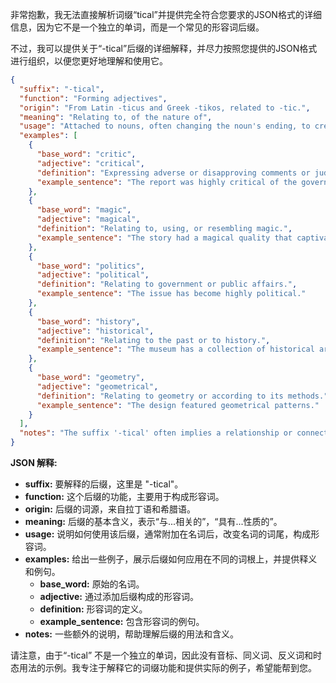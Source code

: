 非常抱歉，我无法直接解析词缀“tical”并提供完全符合您要求的JSON格式的详细信息，因为它不是一个独立的单词，而是一个常见的形容词后缀。

不过，我可以提供关于“-tical”后缀的详细解释，并尽力按照您提供的JSON格式进行组织，以便您更好地理解和使用它。

```json
{
  "suffix": "-tical",
  "function": "Forming adjectives",
  "origin": "From Latin -ticus and Greek -tikos, related to -tic.",
  "meaning": "Relating to, of the nature of",
  "usage": "Attached to nouns, often changing the noun's ending, to create adjectives.",
  "examples": [
    {
      "base_word": "critic",
      "adjective": "critical",
      "definition": "Expressing adverse or disapproving comments or judgments.",
      "example_sentence": "The report was highly critical of the government's actions."
    },
    {
      "base_word": "magic",
      "adjective": "magical",
      "definition": "Relating to, using, or resembling magic.",
      "example_sentence": "The story had a magical quality that captivated children."
    },
    {
      "base_word": "politics",
      "adjective": "political",
      "definition": "Relating to government or public affairs.",
      "example_sentence": "The issue has become highly political."
    },
    {
      "base_word": "history",
      "adjective": "historical",
      "definition": "Relating to the past or to history.",
      "example_sentence": "The museum has a collection of historical artifacts."
    },
    {
      "base_word": "geometry",
      "adjective": "geometrical",
      "definition": "Relating to geometry or according to its methods.",
      "example_sentence": "The design featured geometrical patterns."
    }
  ],
  "notes": "The suffix '-tical' often implies a relationship or connection to the base word. It is commonly used to transform nouns into adjectives that describe something related to that noun."
}
```

**JSON 解释:**

*   **suffix:**  要解释的后缀，这里是 "-tical"。
*   **function:**  这个后缀的功能，主要用于构成形容词。
*   **origin:**  后缀的词源，来自拉丁语和希腊语。
*   **meaning:**  后缀的基本含义，表示“与...相关的”，“具有...性质的”。
*   **usage:**  说明如何使用该后缀，通常附加在名词后，改变名词的词尾，构成形容词。
*   **examples:** 给出一些例子，展示后缀如何应用在不同的词根上，并提供释义和例句。
    *   **base\_word:** 原始的名词。
    *   **adjective:** 通过添加后缀构成的形容词。
    *   **definition:** 形容词的定义。
    *   **example\_sentence:** 包含形容词的例句。
*   **notes:**  一些额外的说明，帮助理解后缀的用法和含义。

请注意，由于“-tical” 不是一个独立的单词，因此没有音标、同义词、反义词和时态用法的示例。我专注于解释它的词缀功能和提供实际的例子，希望能帮到您。
 